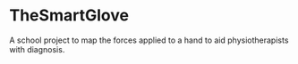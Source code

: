 # TheSmartGlove
A school project to map the forces applied to a hand to aid physiotherapists with diagnosis.

